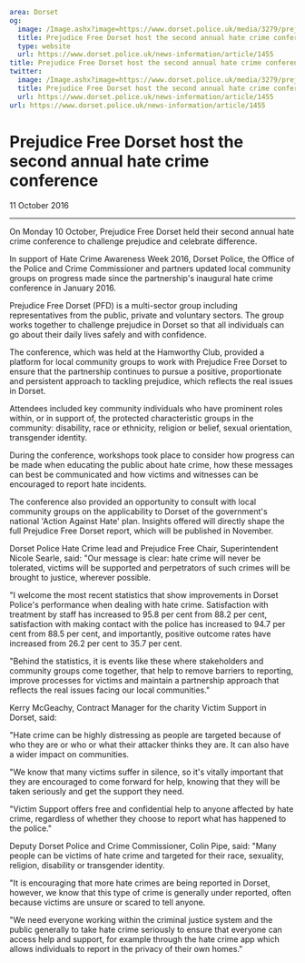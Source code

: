 ```yaml
area: Dorset
og:
  image: /Image.ashx?image=https://www.dorset.police.uk/media/3279/prejudice-free-conference-dcc-james-vaughan.jpg&amp;amp;width=150
  title: Prejudice Free Dorset host the second annual hate crime conference
  type: website
  url: https://www.dorset.police.uk/news-information/article/1455
title: Prejudice Free Dorset host the second annual hate crime conference |
twitter:
  image: /Image.ashx?image=https://www.dorset.police.uk/media/3279/prejudice-free-conference-dcc-james-vaughan.jpg&amp;amp;width=150
  title: Prejudice Free Dorset host the second annual hate crime conference
  url: https://www.dorset.police.uk/news-information/article/1455
url: https://www.dorset.police.uk/news-information/article/1455
```

# Prejudice Free Dorset host the second annual hate crime conference

11 October 2016

* * *

On Monday 10 October, Prejudice Free Dorset held their second annual hate crime conference to challenge prejudice and celebrate difference.

In support of Hate Crime Awareness Week 2016, Dorset Police, the Office of the Police and Crime Commissioner and partners updated local community groups on progress made since the partnership's inaugural hate crime conference in January 2016.

Prejudice Free Dorset (PFD) is a multi-sector group including representatives from the public, private and voluntary sectors. The group works together to challenge prejudice in Dorset so that all individuals can go about their daily lives safely and with confidence.

The conference, which was held at the Hamworthy Club, provided a platform for local community groups to work with Prejudice Free Dorset to ensure that the partnership continues to pursue a positive, proportionate and persistent approach to tackling prejudice, which reflects the real issues in Dorset.

Attendees included key community individuals who have prominent roles within, or in support of, the protected characteristic groups in the community: disability, race or ethnicity, religion or belief, sexual orientation, transgender identity.

During the conference, workshops took place to consider how progress can be made when educating the public about hate crime, how these messages can best be communicated and how victims and witnesses can be encouraged to report hate incidents.

The conference also provided an opportunity to consult with local community groups on the applicability to Dorset of the government's national 'Action Against Hate' plan. Insights offered will directly shape the full Prejudice Free Dorset report, which will be published in November.

Dorset Police Hate Crime lead and Prejudice Free Chair, Superintendent Nicole Searle, said: "Our message is clear: hate crime will never be tolerated, victims will be supported and perpetrators of such crimes will be brought to justice, wherever possible.

"I welcome the most recent statistics that show improvements in Dorset Police's performance when dealing with hate crime. Satisfaction with treatment by staff has increased to 95.8 per cent from 88.2 per cent, satisfaction with making contact with the police has increased to 94.7 per cent from 88.5 per cent, and importantly, positive outcome rates have increased from 26.2 per cent to 35.7 per cent.

"Behind the statistics, it is events like these where stakeholders and community groups come together, that help to remove barriers to reporting, improve processes for victims and maintain a partnership approach that reflects the real issues facing our local communities."

Kerry McGeachy, Contract Manager for the charity Victim Support in Dorset, said:

"Hate crime can be highly distressing as people are targeted because of who they are or who or what their attacker thinks they are. It can also have a wider impact on communities.

"We know that many victims suffer in silence, so it's vitally important that they are encouraged to come forward for help, knowing that they will be taken seriously and get the support they need.

"Victim Support offers free and confidential help to anyone affected by hate crime, regardless of whether they choose to report what has happened to the police."

Deputy Dorset Police and Crime Commissioner, Colin Pipe, said: "Many people can be victims of hate crime and targeted for their race, sexuality, religion, disability or transgender identity.

"It is encouraging that more hate crimes are being reported in Dorset, however, we know that this type of crime is generally under reported, often because victims are unsure or scared to tell anyone.

"We need everyone working within the criminal justice system and the public generally to take hate crime seriously to ensure that everyone can access help and support, for example through the hate crime app which allows individuals to report in the privacy of their own homes."
